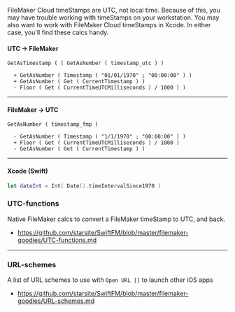 FileMaker Cloud timeStamps are UTC, not local time. Because of this, you may have trouble working with timeStamps on your workstation. You may also want to work with FileMaker Cloud timeStamps in Xcode. In either case, you'll find these calcs handy.


#### UTC -> FileMaker
```
GetAsTimestamp ( ( GetAsNumber ( timestamp_utc ) )

  + GetAsNumber ( Timestamp ( "01/01/1970" ; "00:00:00" ) )
  + GetAsNumber ( Get ( CurrentTimestamp ) )
  - Floor ( Get ( CurrentTimeUTCMilliseconds ) / 1000 ) )
```
- - -
#### FileMaker -> UTC
```
GetAsNumber ( timestamp_fmp ) 
    
  - GetAsNumber ( Timestamp ( "1/1/1970" ; "00:00:00" ) )
  + Floor ( Get ( CurrentTimeUTCMilliseconds ) / 1000 )
  - GetAsNumber ( Get ( CurrentTimestamp ) )
```
- - -
#### Xcode (Swift)
```swift
let dateInt = Int( Date().timeIntervalSince1970 )
```




### UTC-functions
Native FileMaker calcs to convert a FileMaker timeStamp to UTC, and back.
* https://github.com/starsite/SwiftFM/blob/master/filemaker-goodies/UTC-functions.md

- - -

### URL-schemes
A list of URL schemes to use with `Open URL []` to launch other iOS apps
* https://github.com/starsite/SwiftFM/blob/master/filemaker-goodies/URL-schemes.md
